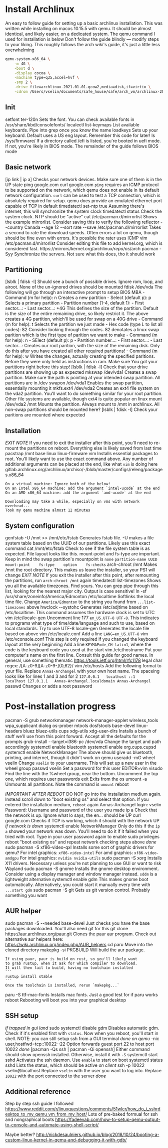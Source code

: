 # Install Archlinux 
An easy to follow guide for setting up a basic archlinux installation. This
was written while installing on macos 10.15.5 with qemu. It should be almost
identical, and likely easier, on a dedicated system. The qemu command I used
for installation is below
Don't follow the guide blindly — modify steps to your liking. This roughly
follows the arch wiki's guide, it's just a little less overwhelming
```sh
qemu-system-x86_64 \
    -m 4G \
    -boot d \
    -display cocoa \
    -machine type=q35,accel=hvf \
    -smp 2 \
    -drive file=archlinux-2021.01.01.qcow2,media=disk,if=virtio \
    -cdrom /Users/vselin/documents/safe_house/safe/arch_vm/archlinux-2021.01.01-x86_64.iso
```
## Init
setfont ter-120n
	Sets the font. You can check available fonts in /usr/share/kbd/consolefonts/
localectl list-keymaps
	List available keyboards. Pipe into grep once you know the name
loadkeys
	Sets up your keyboard. Default uses a US eng layout. Remember this code
	for later!
ls /sys/firmware/
	If a directory called /efi is listed, you're booted in uefi mode. If not,
	you're likely in BIOS mode. The remainder of the guide follows BIOS mode

## Basic network
[ip link | ip a]
	Checks your network devices. Make sure one of them is in the UP state
ping google.com
curl google.com
	`ping` requires an ICMP protocol to be supported on the network, which
	qemu does not enable in its default network configuration. `curl` can
	be used to test a TCP connection, which is absolutely required for setup.
	qemu does provide an emulated ethernet port capable of TCP in default
timedatectl set-ntp true
	Assuming there's internet, this will synchronize the system clock
timedatectl status
	Check the system clock. NTP should be "active"
cat /etc/pacman.d/mirrorlist
	Shows the example mirrorlist. Consider saving this to verify the following 
reflector --country Canada --age 12 --sort rate --save /etc/pacman.d/mirrorlist
	Takes a second to rate the download speeds. Often errors a lot on qemu, 
	though should be fine even with errors. It's possible the rater uses ICMP
vim /etc/pacman.d/mirrorlist
	Consider editing this file to add kernel.org, which is considered fast.
	https://mirrors/kernel.org/archlinux/$repo/os/$arch
pacman -Syy
	Synchronize the servers. Not sure what this does, tho it should work
## Partitioning
[lsblk | fdisk -l]
	Should see a bunch of possible drives. Ignore rom, loop, and airoot.
	None of the un-ignored drives should be mounted
fdisk /dev/vda
	The following will go through an interactive prompt to setup BIOS MBA
	- Command (m for help): n
		Creates a new partition
	- Select (default p): p
		Selects a primary partition
	- Partition number (1-4, default 1): <ENTER>
	- First sector...: <ENTER>
	- Last sector...: +4G
		This defines the size of the partition. Default is the size of the
		entire remaining drive, so likely restrict it. The above creates a 
		4G partition, which'll be used for swap on a 40G drive
	- Command (m for help): t
		Selects the partition we just made
	- Hex code (type L to list all codes): 82
		Consider looking through the codes. 82 denotates a linux swap parition
		which is the first type of parition we want to make
	- Command (m for help): n
	- SElect (default p): p
	- Partition number...: <ENTER>
	- First sector...: <ENTER>
	- Last sector...: <ENTER>
		Creates our root parition, with the size of the remaining disk. Only
		do this after you have created all other required partitions!
	- Command (m for help): w
		Writes the changes, actually creating the specified paritions.
		Before they were only held as instructions in ram. Make sure
		You got your partitions right before this step!
[lsblk | fdisk -l]
	Check that your drive partitions are showing up as expected
mkswap /dev/vda1
	Creates a swap partition. Make sure the path is pointing at your
	intended swap partition. All partitions are in /dev
swapon /dev/vda1
	Enables the swap partition, essentially mounting it
mkfs.ext4 /dev/vda2
	Creates an ext4 file system on the vda2 partition. You'll want
	to do something similar for your root partition. Other file
	systems are available, though ext4 is quite popular on linux
mount /dev/vda2 /mnt
	Mounts the partition. Always mount to /mnt in archlinux. All
	non-swap partitions should be mounted here?
[lsblk | fdisk -l]
	Check your paritions are mounted where expected
## Installation
*EXIT NOTE*
	If you need to exit the installer after this point, you'll
	need to re-mount the partitions on reboot. Everything else
	is likely saved from last time
pacstrap /mnt base linux linux-firmware vim
	Installs essential packages to root. You'll likely want to use 
	the exact command above. Any number of additional arguments can
	be placed at the end, like what `vim` is doing here
	gitlab.archlinux.org/archlinux/archiso/-/blob/master/configs/releng/packages.x86_64

	On a virtual machine: Ignore both of the below!
	On an Intel x86_64 machine: add the argument `intel-ucode` at the end
	On an AMD x86_64 machine: add the argument `amd-ucode` at the end

	Downloading may take a while, especially on vms with network overhead...
	Took my qemu machine almost 12 minutes
## System configuration
genfstab -U /mnt >> /mnt/etc/fstab
	Generates fstab file. -U makes a file system table based on 
	the UUID of our partitions. Likely use this exact command
cat /mnt/etc/fstab
	Check to see if the file system table is as expected. File
	layout looks like this. mount-point and fs-type are important.
	Keep in mind the swap partition's mountpoint is `none`
	```
	partition-name
	UUID	mount-point    fs-type    option    fs-checks
	```
arch-chroot /mnt
	Makes /mnt the root directory. This makes us leave the 
	installer, so your PS1 will change
*EXIT NOTE*
	If you exit the installer after this point, after remounting 
	the partitions, run `arch-chroot /mnt` again
timedatectl list-timezones
	Shows you all the available timezones. Find yours.
	You can grep pipe through this list, looking for 
	the nearest major city. Output is case sensitive!
ln -sf /usr/share/zoneinfo/America/Edmonton /etc/localtime
	Softlinks the local time file. Change `America/Edmonton`
	to the string you found from `...list-timezones` above
hwclock --systohc
	Generates /etc/adjtime based on /etc/localtime. This 
	command assumes the hardware clock is set to UTC
vim /etc/locale-gen
	Uncomment line 177 `en_US.UTF-8 UTF-8`. This indicates
	to programs what type of time/date/language and such
	to use, based on local standards. Try to use UTF-8
locale-gen
	Generates the locale file based on above
vim /etc/locale.conf
	Add a line `LANG=en_US.UTF-8`
vim /etc/vconsole.conf
	This step is only required if you changed the keyboard
	layout at the very beginning
	Add a line `KEYMAP=de_CH-latin1`, where the code is the
	keyboard code you used at the start
vim /etc/hostname
	Put your computer's name on the first line. Consult this
	guide for good names. In general, use something thematic
	https://tools.ietf.org/html/rfc1178
	legal char regex: /[A-z0-9][A-z0-9-]{0,62}/
vim /etc/hosts
	Add the following format to your file. Replace 
	`Annas-Archangel` with your own host name. The spaceing
	looks like <TAB> for lines 1 and 3 and <TAB><TAB> for 2
	```
	127.0.0.1	localhost
	::1			localhost
	127.0.1.1	Annas-Archangel.localdomain Annas-Archangel
	```
passwd
	Changes or adds a root password
# Post-installation progress
pacman -S grub networkmanager network-manager-applet wireless_tools wpa_supplicant dialog os-prober mtools dosfstools base-devel linux-headers bluez bluez-utils cups xdg-utils xdg-user-dirs
	Installs a bunch of stuff we'll use from this point 
	forward. Accept all the defaults for the prompts
grub-install --target=i386-pc /dev/vda
	Change the target and path accordingly
systemctl enable bluetooth
systemctl enable org.cups.cupsd
systemctl enable NetworkManager
	The above should give us bluetooth, printing, and 
	internet, though it didn't work on qemu
useradd -mG wheel vselin
	Change `vselin` to your username. This will set up
	a new user in the wheel group
passwd vselin
	Set a password for this user
EDITOR=vim visudo
	Find the line with the %wheel group, near the bottom.
	Uncomment the top one, which requires user passwords
exit
	Exits from the os
umount -a
	Unmounts all partitions. Note the command is `umount`
reboot

*IMPORTANT AFTER REBOOT*
	DO NOT go into the installation medium again. Instead 
	scroll down to "boot existing os" and select that option.
	If you entered the installation medium, `reboot` again
Annas-Archangel login: vselin
Password: 
	Username and password of the user you made
ip a
	Check that the network is up. Ignore what lo says, the
	en... should be UP
curl google.com
	Checks if TCP is working, which it should with the network UP
*if network is down*
systemctl enable NetworkManager
	Only do this if the `ip a` showed your network was down.
	You'll need to do it if it failed when you tried with root.
	Type in your user password again to enable sudo privileges
reboot
	"boot existing os" and repeat network checking steps above
*done*
sudo pacman -S xf86-video-qxl
	Installs some sort of graphic drivers for qemu?
	For intel graphics: `xf86-video-intel`
	For amd graphics: `xf86-video-amdgpu`
	For intel graphics: `nvidia nvidia-utils`
sudo pacman -S xorg
	Installs X11 drivers. Necessary unless you're not planning 
	to use GUI or want to risk Wayland
sudo pacman -S gnome
	Installs the gnome desktop environment. Consider using a
	display manager and window manager instead. `sddm` is a 
	lightweight alternative
systemctl enable gdm
	This makes gnome boot automatically. Alternatively, you
	could start it manually every time with `...start gdm`
sudo pacman -S git
	Gets us git version control. Probably something you want
## AUR helper
sudo pacman -S --needed base-devel
	Just checks you have the base packages downloaded. You'll
	also need git for this
git clone https://aur.archlinux.org/paur.git
	Clones the paur aur program. Check out alternative aur 
	helpers here:
	https://wiki.archlinux.org/index.php/AUR_helpers
cd paru
	Move into the cloned directory
makepkg -si PKGBUILD
	Will build the aur package. 

	If using paur, paur is build on rust, so you'll likely want
	to grab rustup, when it ask for which compiler to download. 
	It will then fail to build, having no toolchain installed
	```
	rustup install stable
	```
	Once the toolchain is installed, rerun `makepkg...`
paru -S ttf-mac-fonts
	Installs mac fonts. Just a good test for if paru works
reboot
	Rebooting will boot you into your graphical desktop

## SSH setup
*if trapped in gui land*
sudo systemctl disable gdm
	Disables automatic gdm. Check if it's enabled first with
	`status`. Now when you reboot, you'll start in shell.
	NOTE: you can still setup ssh from a GUI terminal
*done*
*on qemu*
-nic user,hostfwd=tcp::10022-:22
	Option forwards guest port 22 to host port 10022
*done*
[pacman -Qs ssh | pacman -Qi openssh]
	Either command should show openssh installed. Otherwise,
	install it with `-S`
systemctl start sshd
	Activates the ssh daemon. Use `enable` to start on boot
systemctl status sshd
	Lists the status, which should be active
*on client*
ssh -p 10022 vselin@localhost
	Replace `vselin` with the user you want to log into. 
	Replace `10022` with the port connected to the server
*done*

## Additional reference
Step by step ssh guide I followed
https://www.reddit.com/r/linuxquestions/comments/51wlcr/how_do_i_sshrdesktop_to_my_qemu_vm_from_my_host/
Lots of pre-baked formual for ssh and nongraphical boots
https://fadeevab.com/how-to-setup-qemu-output-to-console-and-automate-using-shell-script/

Maybe better?
http://nickdesaulniers.github.io/blog/2018/10/24/booting-a-custom-linux-kernel-in-qemu-and-debugging-it-with-gdb/
